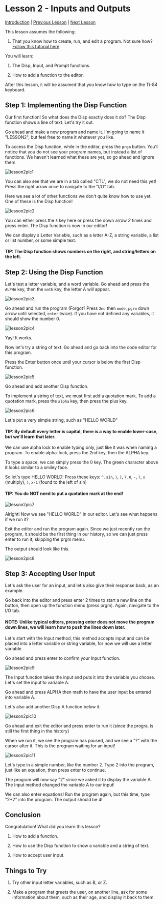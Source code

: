 # Lesson 2 - Inputs and Outputs

[Introduction](http://ti84.chew.pw/codeschool/introduction) |
[Previous Lesson](http://ti84.chew.pw/codeschool/lesson/1) |
[Next Lesson](http://ti84.chew.pw/codeschool/lesson/3)

This lesson assumes the following:

1) That you know how to create, run, and edit a program. Not sure how? [Follow this tutorial here](http://ti84.chew.pw/codeschool/lesson/1).

You will learn:

1) The Disp, Input, and Prompt functions.

2) How to add a function to the editor.

After this lesson, it will be assumed that you know how to type on the Ti-84 keyboard.

## Step 1: Implementing the Disp Function

Our first function! So what does the Disp exactly does it do? The Disp function shows a line of text. Let's try it out.

Go ahead and make a new program and name it. I'm going to name it "LESSON2", but feel free to name it whatever you like.

To access the Disp function, while in the editor, press the `prgm` button. You'll notice that you do not see your program names, but instead a list of functions. We haven't learned what these are yet, so go ahead and ignore them.

![lesson2pic1](http://files.chew.pw/ticodeschool/lesson2pic1.png)

You can also see that we are in a tab called "CTL", we do not need this yet! Press the right arrow once to navigate to the "I/O" tab.

Here we see a lot of other functions we don't quite know how to use yet. One of these is the Disp function!

![lesson2pic2](http://files.chew.pw/ticodeschool/lesson2pic2.png)

You can either press the `3` key here or press the down arrow *2* times and press enter. The Disp function is now in our editor!

We can display a Letter Variable, such as a letter A-Z, a string variable, a list or list number, or some simple text.

#### TIP: The Disp function shows numbers on the right, and string/letters on the left.

## Step 2: Using the Disp Function

Let's test a letter variable, and a word variable. Go ahead and press the `ALPHA` key, then the `math` key, the letter A will appear.

![lesson2pic3](http://files.chew.pw/ticodeschool/lesson2pic3.png)

Go ahead and run the program (Forgot? Press `2nd` then `mode`, `pgrm` down arrow until selected, `enter` twice). If you have not defined any variables, it should show the number 0.

![lesson2pic4](http://files.chew.pw/ticodeschool/lesson2pic4.png)

Yay! It works.

Now let's try a string of text. Go ahead and go back into the code editor for this program.

Press the Enter button once until your cursor is below the first Disp function.

![lesson2pic5](http://files.chew.pw/ticodeschool/lesson2pic5.png)

Go ahead and add another Disp function.

To implement a string of text, we must first add a quotation mark. To add a quotation mark, press the `alpha` key, then press the plus key.

![lesson2pic6](http://files.chew.pw/ticodeschool/lesson2pic6.png)

Let's put a very simple string, such as "HELLO WORLD"

#### TIP: By default every letter is capital, there is a way to enable lower-case, but we'll learn that later.

We can use alpha lock to enable typing only, just like it was when naming a program. To enable alpha-lock, press the 2nd key, then the ALPHA key.

To type a space, we can simply press the 0 key. The green character above it looks similar to a smiley face.

So let's type HELLO WORLD! Press these keys: `^`, `sin`, `)`, `)`, `7`, `0`, `-`, `7`, `x` (multiply), `)`, `x-1` (found to the left of sin)

#### TIP: You do NOT need to put a quotation mark at the end!

![lesson2pic7](http://files.chew.pw/ticodeschool/lesson2pic7.png)

Alright! Now we see "HELLO WORLD" in our editor. Let's see what happens if we run it?

Exit the editor and run the program again. Since we just recently ran the program, it should be the first thing in our history, so we can just press enter to run it, skipping the prgm menu.

The output should look like this.

![lesson2pic8](http://files.chew.pw/ticodeschool/lesson2pic8.png)

## Step 3: Accepting User Input

Let's ask the user for an input, and let's also give their response back, as an example.

Go back into the editor and press enter 2 times to start a new line on the button, then open up the function menu (press prgm). Again, navigate to the I/O tab.

#### NOTE: Unlike typical editors, pressing enter does not move the program down lines, we will learn how to push the lines down later.

Let's start with the Input method, this method accepts input and can be placed into a letter variable or string variable, for now we will use a letter variable.

Go ahead and press enter to confirm your Input function.

![lesson2pic9](http://files.chew.pw/ticodeschool/lesson2pic9.png)

The Input function takes the input and puts it into the variable you choose. Let's set the input to variable A.

Go ahead and press ALPHA then math to have the user input be entered into variable A.

Let's also add another Disp A function below it.

![lesson2pic10](http://files.chew.pw/ticodeschool/lesson2pic10.png)

Go ahead and exit the editor and press enter to run it (since the progra, is still the first thing in the history)

When we run it, we see the program has paused, and we see a "?" with the cursor after it. This is the program waiting for an input!

![lesson2pic11](http://files.chew.pw/ticodeschool/lesson2pic11.png)

Let's type in a simple number, like the number 2. Type 2 into the program, just like an equation, then press enter to continue.

The program will now say "2" since we asked it to display the variable A. The Input method changed the variable A to our input!

We can also enter equations! Run the program again, but this time, type "2+2" into the program. The output should be 4!

## Conclusion

Congratulation! What did you learn this lesson?

1) How to add a function.

2) How to use the Disp function to show a variable and a string of text.

3) How to accept user input.

## Things to Try

1) Try other input letter variables, such as B, or Z.

2) Make a program that greets the user, on another line, ask for some information about them, such as their age, and display it back to them.



